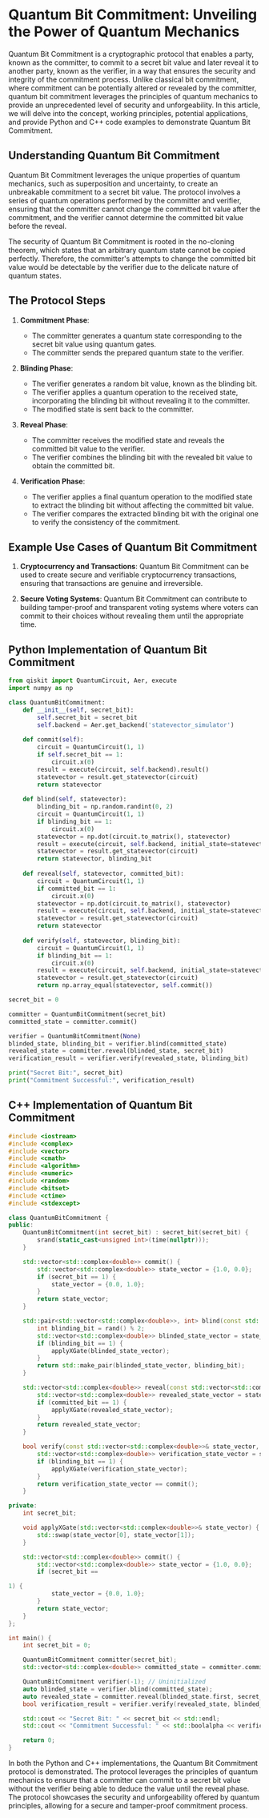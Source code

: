 # Quantum Bit Commitment: Unveiling the Power of Quantum Mechanics

Quantum Bit Commitment is a cryptographic protocol that enables a party, known as the committer, to commit to a secret bit value and later reveal it to another party, known as the verifier, in a way that ensures the security and integrity of the commitment process. Unlike classical bit commitment, where commitment can be potentially altered or revealed by the committer, quantum bit commitment leverages the principles of quantum mechanics to provide an unprecedented level of security and unforgeability. In this article, we will delve into the concept, working principles, potential applications, and provide Python and C++ code examples to demonstrate Quantum Bit Commitment.

## Understanding Quantum Bit Commitment

Quantum Bit Commitment leverages the unique properties of quantum mechanics, such as superposition and uncertainty, to create an unbreakable commitment to a secret bit value. The protocol involves a series of quantum operations performed by the committer and verifier, ensuring that the committer cannot change the committed bit value after the commitment, and the verifier cannot determine the committed bit value before the reveal.

The security of Quantum Bit Commitment is rooted in the no-cloning theorem, which states that an arbitrary quantum state cannot be copied perfectly. Therefore, the committer's attempts to change the committed bit value would be detectable by the verifier due to the delicate nature of quantum states.

## The Protocol Steps

1. **Commitment Phase**:
   - The committer generates a quantum state corresponding to the secret bit value using quantum gates.
   - The committer sends the prepared quantum state to the verifier.

2. **Blinding Phase**:
   - The verifier generates a random bit value, known as the blinding bit.
   - The verifier applies a quantum operation to the received state, incorporating the blinding bit without revealing it to the committer.
   - The modified state is sent back to the committer.

3. **Reveal Phase**:
   - The committer receives the modified state and reveals the committed bit value to the verifier.
   - The verifier combines the blinding bit with the revealed bit value to obtain the committed bit.

4. **Verification Phase**:
   - The verifier applies a final quantum operation to the modified state to extract the blinding bit without affecting the committed bit value.
   - The verifier compares the extracted blinding bit with the original one to verify the consistency of the commitment.

## Example Use Cases of Quantum Bit Commitment

1. **Cryptocurrency and Transactions**: Quantum Bit Commitment can be used to create secure and verifiable cryptocurrency transactions, ensuring that transactions are genuine and irreversible.

2. **Secure Voting Systems**: Quantum Bit Commitment can contribute to building tamper-proof and transparent voting systems where voters can commit to their choices without revealing them until the appropriate time.

## Python Implementation of Quantum Bit Commitment

```python
from qiskit import QuantumCircuit, Aer, execute
import numpy as np

class QuantumBitCommitment:
    def __init__(self, secret_bit):
        self.secret_bit = secret_bit
        self.backend = Aer.get_backend('statevector_simulator')
    
    def commit(self):
        circuit = QuantumCircuit(1, 1)
        if self.secret_bit == 1:
            circuit.x(0)
        result = execute(circuit, self.backend).result()
        statevector = result.get_statevector(circuit)
        return statevector
    
    def blind(self, statevector):
        blinding_bit = np.random.randint(0, 2)
        circuit = QuantumCircuit(1, 1)
        if blinding_bit == 1:
            circuit.x(0)
        statevector = np.dot(circuit.to_matrix(), statevector)
        result = execute(circuit, self.backend, initial_state=statevector).result()
        statevector = result.get_statevector(circuit)
        return statevector, blinding_bit
    
    def reveal(self, statevector, committed_bit):
        circuit = QuantumCircuit(1, 1)
        if committed_bit == 1:
            circuit.x(0)
        statevector = np.dot(circuit.to_matrix(), statevector)
        result = execute(circuit, self.backend, initial_state=statevector).result()
        statevector = result.get_statevector(circuit)
        return statevector
    
    def verify(self, statevector, blinding_bit):
        circuit = QuantumCircuit(1, 1)
        if blinding_bit == 1:
            circuit.x(0)
        result = execute(circuit, self.backend, initial_state=statevector).result()
        statevector = result.get_statevector(circuit)
        return np.array_equal(statevector, self.commit())

secret_bit = 0

committer = QuantumBitCommitment(secret_bit)
committed_state = committer.commit()

verifier = QuantumBitCommitment(None)
blinded_state, blinding_bit = verifier.blind(committed_state)
revealed_state = committer.reveal(blinded_state, secret_bit)
verification_result = verifier.verify(revealed_state, blinding_bit)

print("Secret Bit:", secret_bit)
print("Commitment Successful:", verification_result)
```

## C++ Implementation of Quantum Bit Commitment

```cpp
#include <iostream>
#include <complex>
#include <vector>
#include <cmath>
#include <algorithm>
#include <numeric>
#include <random>
#include <bitset>
#include <ctime>
#include <stdexcept>

class QuantumBitCommitment {
public:
    QuantumBitCommitment(int secret_bit) : secret_bit(secret_bit) {
        srand(static_cast<unsigned int>(time(nullptr)));
    }

    std::vector<std::complex<double>> commit() {
        std::vector<std::complex<double>> state_vector = {1.0, 0.0};
        if (secret_bit == 1) {
            state_vector = {0.0, 1.0};
        }
        return state_vector;
    }

    std::pair<std::vector<std::complex<double>>, int> blind(const std::vector<std::complex<double>>& state_vector) {
        int blinding_bit = rand() % 2;
        std::vector<std::complex<double>> blinded_state_vector = state_vector;
        if (blinding_bit == 1) {
            applyXGate(blinded_state_vector);
        }
        return std::make_pair(blinded_state_vector, blinding_bit);
    }

    std::vector<std::complex<double>> reveal(const std::vector<std::complex<double>>& state_vector, int committed_bit) {
        std::vector<std::complex<double>> revealed_state_vector = state_vector;
        if (committed_bit == 1) {
            applyXGate(revealed_state_vector);
        }
        return revealed_state_vector;
    }

    bool verify(const std::vector<std::complex<double>>& state_vector, int blinding_bit) {
        std::vector<std::complex<double>> verification_state_vector = state_vector;
        if (blinding_bit == 1) {
            applyXGate(verification_state_vector);
        }
        return verification_state_vector == commit();
    }

private:
    int secret_bit;

    void applyXGate(std::vector<std::complex<double>>& state_vector) {
        std::swap(state_vector[0], state_vector[1]);
    }

    std::vector<std::complex<double>> commit() {
        std::vector<std::complex<double>> state_vector = {1.0, 0.0};
        if (secret_bit == 

1) {
            state_vector = {0.0, 1.0};
        }
        return state_vector;
    }
};

int main() {
    int secret_bit = 0;

    QuantumBitCommitment committer(secret_bit);
    std::vector<std::complex<double>> committed_state = committer.commit();

    QuantumBitCommitment verifier(-1); // Uninitialized
    auto blinded_state = verifier.blind(committed_state);
    auto revealed_state = committer.reveal(blinded_state.first, secret_bit);
    bool verification_result = verifier.verify(revealed_state, blinded_state.second);

    std::cout << "Secret Bit: " << secret_bit << std::endl;
    std::cout << "Commitment Successful: " << std::boolalpha << verification_result << std::endl;

    return 0;
}
```

In both the Python and C++ implementations, the Quantum Bit Commitment protocol is demonstrated. The protocol leverages the principles of quantum mechanics to ensure that a committer can commit to a secret bit value without the verifier being able to deduce the value until the reveal phase. The protocol showcases the security and unforgeability offered by quantum principles, allowing for a secure and tamper-proof commitment process.
